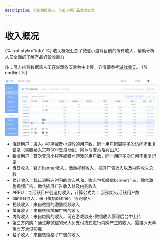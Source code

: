 ```yaml
---
description: 分析微信收入，全面了解产品营收能力
---
```


# 收入概况

{% hint style="info" %}
收入概况汇总了微信小游戏目前的所有收入，帮助分析人员全面的了解产品的营收能力

注：官方内购数据需人工在游戏收支后台中上传，详情请参考[游戏收支](https://doc.skysriver.com/general-function/revenue)。
{% endhint %}

![](../../.gitbook/assets/image%20%2877%29.png)

* 活跃用户：进入小程序或者小游戏的用户数，同一用户同周期多次访问不重复记录（需要接入天幕SDK登录功能，所以与官方略有出入）
* 新增用户：首次登录小程序或者小游戏的用户数，同一用户多次访问不重复记录
* 当日收入：官方banner收入、激励视频收入、插屏广告收入以及内购收入总和
* 累计收入：截止到所选时间的收入总和，收入包括微信banner广告、微信激励视频广告、微信插屏广告收入以及内购收入
* ARPU：每活跃用户创造的收入，计算公式为：当日收入/活跃用户数
* banner收入：来自微信banner广告的收入
* 视频收入：来自微信的激励视频收入
* 插屏收入：来自微信插屏广告的收入
* 内购收入：来自内购的收入，可在游戏收支-微信收入管理后台中上传
* 第三方内购：通过非微信的米大师支付方式进行内购产生的收入，需接入天幕第三方支付功能
* 格子收入：来自微信格子广告的收入

